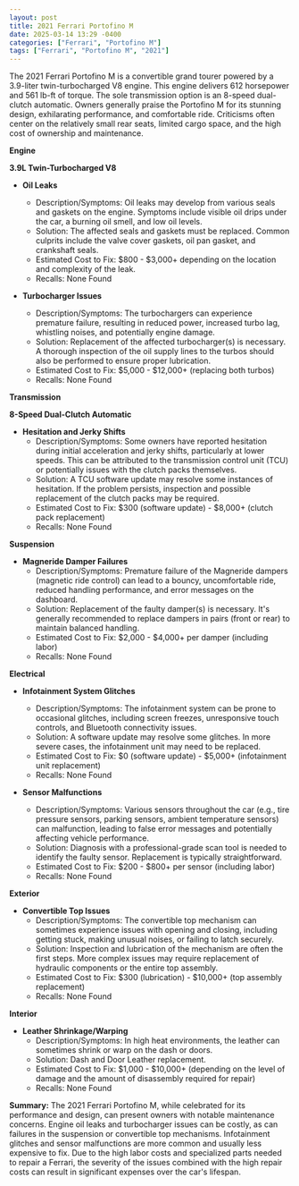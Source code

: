 ```yaml
---
layout: post
title: 2021 Ferrari Portofino M
date: 2025-03-14 13:29 -0400
categories: ["Ferrari", "Portofino M"]
tags: ["Ferrari", "Portofino M", "2021"]
---
```

The 2021 Ferrari Portofino M is a convertible grand tourer powered by a 3.9-liter twin-turbocharged V8 engine. This engine delivers 612 horsepower and 561 lb-ft of torque. The sole transmission option is an 8-speed dual-clutch automatic. Owners generally praise the Portofino M for its stunning design, exhilarating performance, and comfortable ride. Criticisms often center on the relatively small rear seats, limited cargo space, and the high cost of ownership and maintenance.

**Engine**

**3.9L Twin-Turbocharged V8**

*   **Oil Leaks**
    *   Description/Symptoms: Oil leaks may develop from various seals and gaskets on the engine. Symptoms include visible oil drips under the car, a burning oil smell, and low oil levels.
    *   Solution: The affected seals and gaskets must be replaced. Common culprits include the valve cover gaskets, oil pan gasket, and crankshaft seals.
    *   Estimated Cost to Fix: $800 - $3,000+ depending on the location and complexity of the leak.
    *   Recalls: None Found

*   **Turbocharger Issues**
    *   Description/Symptoms: The turbochargers can experience premature failure, resulting in reduced power, increased turbo lag, whistling noises, and potentially engine damage.
    *   Solution: Replacement of the affected turbocharger(s) is necessary. A thorough inspection of the oil supply lines to the turbos should also be performed to ensure proper lubrication.
    *   Estimated Cost to Fix: $5,000 - $12,000+ (replacing both turbos)
    *   Recalls: None Found

**Transmission**

**8-Speed Dual-Clutch Automatic**

*   **Hesitation and Jerky Shifts**
    *   Description/Symptoms: Some owners have reported hesitation during initial acceleration and jerky shifts, particularly at lower speeds. This can be attributed to the transmission control unit (TCU) or potentially issues with the clutch packs themselves.
    *   Solution: A TCU software update may resolve some instances of hesitation. If the problem persists, inspection and possible replacement of the clutch packs may be required.
    *   Estimated Cost to Fix: $300 (software update) - $8,000+ (clutch pack replacement)
    *   Recalls: None Found

**Suspension**

*   **Magneride Damper Failures**
    *   Description/Symptoms: Premature failure of the Magneride dampers (magnetic ride control) can lead to a bouncy, uncomfortable ride, reduced handling performance, and error messages on the dashboard.
    *   Solution: Replacement of the faulty damper(s) is necessary. It's generally recommended to replace dampers in pairs (front or rear) to maintain balanced handling.
    *   Estimated Cost to Fix: $2,000 - $4,000+ per damper (including labor)
    *   Recalls: None Found

**Electrical**

*   **Infotainment System Glitches**
    *   Description/Symptoms: The infotainment system can be prone to occasional glitches, including screen freezes, unresponsive touch controls, and Bluetooth connectivity issues.
    *   Solution: A software update may resolve some glitches. In more severe cases, the infotainment unit may need to be replaced.
    *   Estimated Cost to Fix: $0 (software update) - $5,000+ (infotainment unit replacement)
    *   Recalls: None Found

*   **Sensor Malfunctions**
    *   Description/Symptoms: Various sensors throughout the car (e.g., tire pressure sensors, parking sensors, ambient temperature sensors) can malfunction, leading to false error messages and potentially affecting vehicle performance.
    *   Solution: Diagnosis with a professional-grade scan tool is needed to identify the faulty sensor. Replacement is typically straightforward.
    *   Estimated Cost to Fix: $200 - $800+ per sensor (including labor)
    *   Recalls: None Found

**Exterior**

*   **Convertible Top Issues**
    *   Description/Symptoms: The convertible top mechanism can sometimes experience issues with opening and closing, including getting stuck, making unusual noises, or failing to latch securely.
    *   Solution: Inspection and lubrication of the mechanism are often the first steps. More complex issues may require replacement of hydraulic components or the entire top assembly.
    *   Estimated Cost to Fix: $300 (lubrication) - $10,000+ (top assembly replacement)
    *   Recalls: None Found

**Interior**

*   **Leather Shrinkage/Warping**
    * Description/Symptoms: In high heat environments, the leather can sometimes shrink or warp on the dash or doors.
    * Solution: Dash and Door Leather replacement.
    * Estimated Cost to Fix: $1,000 - $10,000+ (depending on the level of damage and the amount of disassembly required for repair)
    * Recalls: None Found

**Summary:** The 2021 Ferrari Portofino M, while celebrated for its performance and design, can present owners with notable maintenance concerns. Engine oil leaks and turbocharger issues can be costly, as can failures in the suspension or convertible top mechanisms. Infotainment glitches and sensor malfunctions are more common and usually less expensive to fix. Due to the high labor costs and specialized parts needed to repair a Ferrari, the severity of the issues combined with the high repair costs can result in significant expenses over the car's lifespan.

